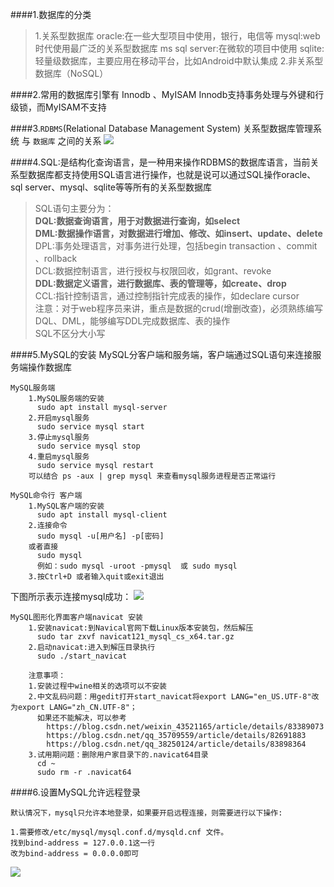 ####1.数据库的分类 
> 1.关系型数据库
	oracle:在一些大型项目中使用，银行，电信等 
	mysql:web时代使用最广泛的关系型数据库
	ms sql server:在微软的项目中使用 
	sqlite:轻量级数据库，主要应用在移动平台，比如Android中默认集成 
> 2.非关系型数据库（NoSQL）  

####2.常用的数据库引擎有 Innodb 、MyISAM 
	Innodb支持事务处理与外键和行级锁，而MyISAM不支持

####3.`RDBMS`(Relational Database Management System) 关系型数据库管理系统 与 `数据库` 之间的关系
![](https://i.imgur.com/mAb7fQw.png)  

####4.SQL:是结构化查询语言，是一种用来操作RDBMS的数据库语言，当前关系型数据库都支持使用SQL语言进行操作，也就是说可以通过SQL操作oracle、sql server、mysql、sqlite等等所有的关系型数据库  

> SQL语句主要分为：  
> **DQL:数据查询语言，用于对数据进行查询，如select**   
> **DML:数据操作语言，对数据进行增加、修改、如insert、update、delete**   
> DPL:事务处理语言，对事务进行处理，包括begin transaction 、commit 、rollback   
> DCL:数据控制语言，进行授权与权限回收，如grant、revoke    
> **DDL:数据定义语言，进行数据库、表的管理等，如create、drop**     
> CCL:指针控制语言，通过控制指针完成表的操作，如declare cursor         
> 注意：对于web程序员来讲，重点是数据的crud(增删改查)，必须熟练编写DQL、DML，能够编写DDL完成数据库、表的操作  
> SQL不区分大小写
      
####5.MySQL的安装 
	MySQL分客户端和服务端，客户端通过SQL语句来连接服务端操作数据库
 
	MySQL服务端
		1.MySQL服务端的安装 
		  sudo apt install mysql-server 
		2.开启mysql服务
	      sudo service mysql start 
		3.停止mysql服务 
	      sudo service mysql stop    
		4.重启mysql服务 
		  sudo service mysql restart
		可以结合 ps -aux | grep mysql 来查看mysql服务进程是否正常运行  
	
	MySQL命令行 客户端 
		1.MySQL客户端的安装 
		  sudo apt install mysql-client 
		2.连接命令
		  sudo mysql -u[用户名] -p[密码]  
		或者直接
		  sudo mysql
		  例如：sudo mysql -uroot -pmysql  或 sudo mysql 
		3.按Ctrl+D 或者输入quit或exit退出
下图所示表示连接mysql成功：
![](https://i.imgur.com/vPVRT8G.png)
   
	MySQL图形化界面客户端navicat 安装 
		1.安装navicat:到Navical官网下载Linux版本安装包，然后解压 
		  sudo tar zxvf navicat121_mysql_cs_x64.tar.gz 
		2.启动navicat:进入到解压目录执行 
		  sudo ./start_navicat  
		
		注意事项： 
		1.安装过程中wine相关的选项可以不安装
		2.中文乱码问题：用gedit打开start_navicat将export LANG="en_US.UTF-8"改为export LANG="zh_CN.UTF-8"； 
		  如果还不能解决，可以参考   
			https://blog.csdn.net/weixin_43521165/article/details/83389073  
			https://blog.csdn.net/qq_35709559/article/details/82691883  
			https://blog.csdn.net/qq_38250124/article/details/83898364 
		3.试用期问题：删除用户家目录下的.navicat64目录 
		  cd ~
		  sudo rm -r .navicat64  

####6.设置MySQL允许远程登录  

	默认情况下，mysql只允许本地登录，如果要开启远程连接，则需要进行以下操作:

	1.需要修改/etc/mysql/mysql.conf.d/mysqld.cnf 文件。
 	找到bind-address = 127.0.0.1这一行
  	改为bind-address = 0.0.0.0即可 
			
![](/images/linux下设置mysql允许远程访问.png)
